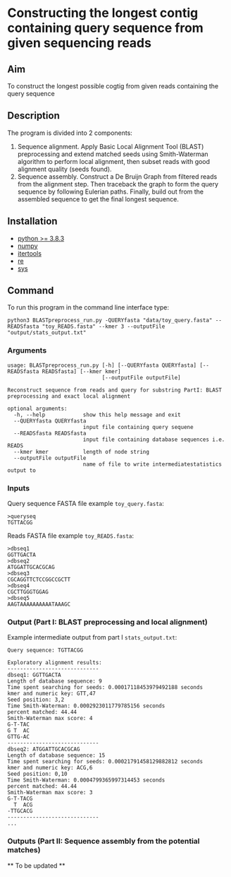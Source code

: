 # Constructing the longest contig containing query sequence from given sequencing reads

## Aim
To construct the longest possible cogtig from given reads containing the query sequence
## Description
The program is divided into 2 components:
1. Sequence alignment. Apply Basic Local Alignment Tool (BLAST) preprocessing and extend matched seeds using Smith-Waterman algorithm to perform local alignment, then subset reads with good alignment quality (seeds found). 
2. Sequence assembly. Construct a De Bruijn Graph from filtered reads from the alignment step. Then traceback the graph to form the query sequence by following Eulerian paths. Finally, build out from the assembled sequence to get the final longest sequence.

## Installation
- [python >= 3.8.3](https://www.python.org/downloads/)
- [numpy](https://numpy.org/install/)
- [itertools](https://docs.python.org/3/library/itertools.html)
- [re](https://docs.python.org/3/library/re.html)
- [sys](https://docs.python.org/3/library/sys.html) 

## Command

To run this program in the command line interface type: 
```text
python3 BLASTpreprocess_run.py -QUERYfasta "data/toy_query.fasta" --READSfasta "toy_READS.fasta" --kmer 3 --outputFile "output/stats_output.txt"
```
### Arguments
```text
usage: BLASTpreprocess_run.py [-h] [--QUERYfasta QUERYfasta] [--READSfasta READSfasta] [--kmer kmer]
                              [--outputFile outputFile]

Reconstruct sequence from reads and query for substring PartI: BLAST preprocessing and exact local alignment

optional arguments:
  -h, --help            show this help message and exit
  --QUERYfasta QUERYfasta
                        input file containing query sequene
  --READSfasta READSfasta
                        input file containing database sequences i.e. READS
  --kmer kmer           length of node string
  --outputFile outputFile
                        name of file to write intermediatestatistics output to
```
### Inputs
Query sequence FASTA file example `toy_query.fasta`:
```text
>queryseq
TGTTACGG
```

Reads FASTA file example `toy_READS.fasta`:
```text
>dbseq1
GGTTGACTA
>dbseq2
ATGGATTGCACGCAG
>dbseq3
CGCAGGTTCTCCGGCCGCTT
>dbseq4
CGCTTGGGTGGAG
>dbseq5
AAGTAAAAAAAAAATAAAGC
```

### Output (Part I: BLAST preprocessing and local alignment)
Example intermediate output from part I `stats_output.txt`: 
```text
Query sequence: TGTTACGG

Exploratory alignment results: 
-----------------------------
dbseq1: GGTTGACTA
Length of database sequence: 9
Time spent searching for seeds: 0.00017118453979492188 seconds
kmer and numeric key: GTT,47
Seed position: 3,2
Time Smith-Waterman: 0.0002923011779785156 seconds
percent matched: 44.44
Smith-Waterman max score: 4
G-T-TAC
G T  AC
GTTG-AC
-----------------------------
dbseq2: ATGGATTGCACGCAG
Length of database sequence: 15
Time spent searching for seeds: 0.00021791458129882812 seconds
kmer and numeric key: ACG,6
Seed position: 0,10
Time Smith-Waterman: 0.0004799365997314453 seconds
percent matched: 44.44
Smith-Waterman max score: 3
G-T-TACG
  T  ACG
-TTGCACG
-----------------------------
...
```

### Outputs (Part II: Sequence assembly from the potential matches)
** To be updated **

